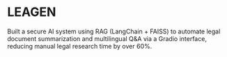 # LEAGEN
Built a secure AI system using RAG (LangChain + FAISS) to automate legal document summarization and multilingual Q&amp;A via a Gradio interface, reducing manual legal research time by over 60%.
